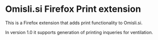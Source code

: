 # Omisli.si Firefox Print extension

This is a Firefox extension that adds print functionality to Omisli.si.

In version 1.0 it supports generation of printing inqueries for ventilation.

